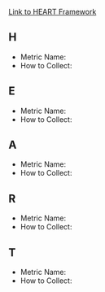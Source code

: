 [Link to HEART Framework]()

## H

- Metric Name:
- How to Collect:

## E

- Metric Name:
- How to Collect:

## A

- Metric Name:
- How to Collect:

## R

- Metric Name:
- How to Collect:

## T

- Metric Name:
- How to Collect:

